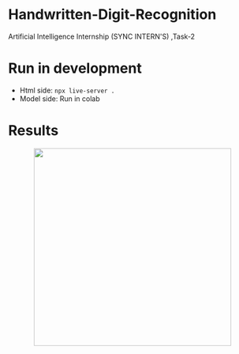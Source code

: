 # Handwritten-Digit-Recognition
Artificial Intelligence Internship (SYNC INTERN'S) ,Task-2

# Run in development
* Html side: `npx live-server .`
* Model side: Run in colab

# Results
<div align="center">
  <a href="https://sjdonado.github.io/handwritten-digits-recognition" target="_blank">
    <img src="assets/imgs/test_dataset_recognition.png" width="400" />
  </a>
</div>

